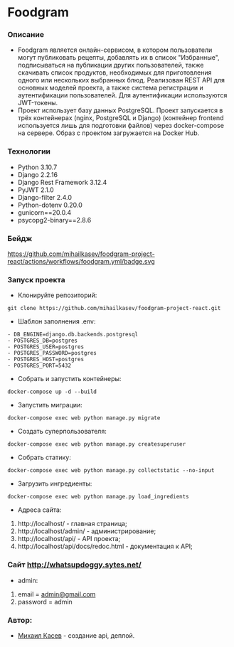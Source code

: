 # Foodgram

### Описание
- Foodgram является онлайн-сервисом, в котором пользователи могут публиковать рецепты, добавлять их в список "Избранные", подписываться на публикации других пользователей, также скачивать список продуктов, необходимых для приготовления одного или нескольких выбранных блюд. Реализован REST API для основных моделей проекта, а также система регистрации и аутентификации пользователей. Для аутентификации используются JWT-токены.
- Проект использует базу данных PostgreSQL. Проект запускается в трёх контейнерах (nginx, PostgreSQL и Django) (контейнер frontend используется лишь для подготовки файлов) через docker-compose на сервере. Образ с проектом загружается на Docker Hub.
### Технологии
- Python 3.10.7
- Django 2.2.16
- Django Rest Framework 3.12.4
- PyJWT 2.1.0
- Django-filter 2.4.0
- Python-dotenv 0.20.0
- gunicorn==20.0.4
- psycopg2-binary==2.8.6

### Бейдж

https://github.com/mihailkasev/foodgram-project-react/actions/workflows/foodgram.yml/badge.svg

### Запуск проекта 
- Клонируйте репозиторий:
```
git clone https://github.com/mihailkasev/foodgram-project-react.git
```
- Шаблон заполнения .env:
```
- DB_ENGINE=django.db.backends.postgresql
- POSTGRES_DB=postgres
- POSTGRES_USER=postgres
- POSTGRES_PASSWORD=postgres
- POSTGRES_HOST=postgres
- POSTGRES_PORT=5432
```
- Собрать и запустить контейнеры:
```
docker-compose up -d --build
```
- Запустить миграции:
```
docker-compose exec web python manage.py migrate
```
- Создать суперпользователя:
```
docker-compose exec web python manage.py createsuperuser
```
- Собрать статику:
```
docker-compose exec web python manage.py collectstatic --no-input
```
- Загрузить ингредиенты:
```
docker-compose exec web python manage.py load_ingredients
```
- Адреса сайта:
1) http://localhost/ - главная страница;
3) http://localhost/admin/ - администрирование;
4) http://localhost/api/ - API проекта;
5) http://localhost/api/docs/redoc.html - документация к API;

### Сайт http://whatsupdoggy.sytes.net/
- admin:
1) email = admin@gmail.com
2) password = admin
### Автор:
- [Михаил Касев](https://github.com/mihailkasev/) - создание api, деплой.
